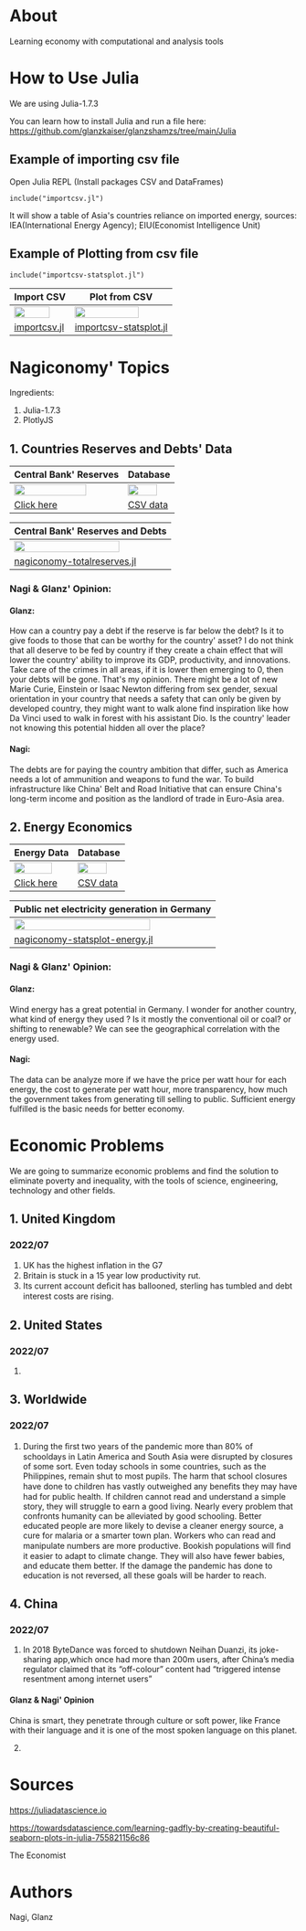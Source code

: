 # About
Learning economy with computational and analysis tools 

# How to Use Julia
We are using Julia-1.7.3

You can learn how to install Julia and run a file here:
https://github.com/glanzkaiser/glanzshamzs/tree/main/Julia

## Example of importing csv file
Open Julia REPL (Install packages CSV and DataFrames)

```
include("importcsv.jl")
```
It will show a table of Asia's countries reliance on imported energy, sources: IEA(International Energy Agency); EIU(Economist Intelligence Unit)

## Example of Plotting from csv file

```
include("importcsv-statsplot.jl")
```

| Import CSV | Plot from CSV | 
| ------------- | ------------- | 
| <img src="https://github.com/glanzkaiser/glanzshamzs/blob/main/Julia/images/nagiconomy-julia1.png" width="83%"> | <img src="https://github.com/glanzkaiser/glanzshamzs/blob/main/Julia/images/nagiconomy-julia2.png" width="83%"> | 
| <a href="https://github.com/glanzkaiser/glanzshamzs/blob/main/Nagiconomy/Julia/importcsv.jl">importcsv.jl</a> | <a href="https://github.com/glanzkaiser/glanzshamzs/blob/main/Nagiconomy/Julia/importcsv-statsplot.jl">importcsv-statsplot.jl</a> | 


# Nagiconomy' Topics
Ingredients:
1. Julia-1.7.3
2. PlotlyJS

## 1. Countries Reserves and Debts' Data

| Central Bank' Reserves | Database | 
| ------------- | ------------- | 
| <img src="https://github.com/glanzkaiser/glanzshamzs/blob/main/Julia/images/nagiconomy-julia3.png" width="83%"> | <img src="https://github.com/glanzkaiser/glanzshamzs/blob/main/Julia/images/nagiconomy-julia4.png" width="83%"> | 
| <a href="https://data.worldbank.org/indicator/FI.RES.TOTL.CD">Click here</a> | <a href="https://github.com/glanzkaiser/glanzshamzs/blob/main/Nagiconomy/Julia/totalreserveswithgold_db.csv">CSV data</a> | 

| Central Bank' Reserves and Debts |
| ------------- | 
| <img src="https://github.com/glanzkaiser/glanzshamzs/blob/main/Julia/images/nagiconomy-julia6.png" width="83%"> | 
| <a href="https://github.com/glanzkaiser/glanzshamzs/blob/main/Nagiconomy/Julia/nagiconomy-totalreserves.jl">nagiconomy-totalreserves.jl</a> | 

### Nagi & Glanz' Opinion:

#### Glanz: 
How can a country pay a debt if the reserve is far below the debt? Is it to give foods to those that can be worthy for the country' asset? I do not think that all deserve to be fed by country if they create a chain effect that will lower the country' ability to improve its GDP, productivity, and innovations. Take care of the crimes in all areas, if it is lower then emerging to 0, then your debts will be gone. That's my opinion. There might be a lot of new Marie Curie, Einstein or Isaac Newton differing from sex gender, sexual orientation in your country that needs a safety that can only be given by developed country, they might want to walk alone find inspiration like how Da Vinci used to walk in forest with his assistant Dio. Is the country' leader not knowing this potential hidden all over the place?

#### Nagi: 
The debts are for paying the country ambition that differ, such as America needs a lot of ammunition and weapons to fund the war. To build infrastructure like China' Belt and Road Initiative that can ensure China's long-term income and position as the landlord of trade in Euro-Asia area.

## 2. Energy Economics

| Energy Data | Database | 
| ------------- | ------------- | 
| <img src="https://github.com/glanzkaiser/glanzshamzs/blob/main/Julia/images/nagiconomy-julia7-1.png" width="83%"> | <img src="https://github.com/glanzkaiser/glanzshamzs/blob/main/Julia/images/nagiconomy-julia7-2.png" width="83%"> | 
| <a href="https://energy-charts.info/charts/energy/chart.htm?l=en&c=DE&chartColumnSorting=default&interval=month&year=-1">Click here</a> | <a href="https://github.com/glanzkaiser/glanzshamzs/blob/main/Nagiconomy/Julia/csv/energy-charts_Public_net_electricity_generation_in_Germany_in_March_Excel.csv">CSV data</a> | 

| Public net electricity generation in Germany |
| ------------- | 
| <img src="https://github.com/glanzkaiser/glanzshamzs/blob/main/Julia/images/nagiconomy-julia7.png" width="83%"> | 
| <a href="https://github.com/glanzkaiser/glanzshamzs/blob/main/Nagiconomy/Julia/nagiconomy-statsplot-energy.jl">nagiconomy-statsplot-energy.jl</a> | 

### Nagi & Glanz' Opinion:
#### Glanz: 
Wind energy has a great potential in Germany. I wonder for another country, what kind of energy they used ? Is it mostly the conventional oil or coal? or shifting to renewable? We can see the geographical correlation with the energy used. 

#### Nagi: 
The data can be analyze more if we have the price per watt hour for each energy, the cost to generate per watt hour, more transparency, how much the government takes from generating till selling to public. Sufficient energy fulfilled is the basic needs for better economy.

# Economic Problems
We are going to summarize economic problems and find the solution to eliminate poverty and inequality, with the tools of science, engineering, technology and other fields.

## 1. United Kingdom
### 2022/07
1. UK has the highest inﬂation in the G7
2. Britain is stuck in a 15 year low productivity rut. 
3. Its current account deﬁcit has ballooned, sterling has tumbled and debt interest costs are rising. 

## 2. United States
### 2022/07
1. 

## 3. Worldwide
### 2022/07
1. During the ﬁrst two years of the pandemic more than 80% of schooldays in Latin America and South Asia were disrupted by closures of some sort. Even today schools in some countries, such as the Philippines, remain shut to most pupils. The harm that school closures have done to children has vastly outweighed any beneﬁts they may have had for public health.  If children cannot read and understand a simple story, they will struggle to earn a good living. Nearly every problem that confronts humanity can be alleviated by good schooling. Better educated people are more likely to devise a cleaner energy source, a cure for malaria or a smarter town plan. Workers who can read and manipulate numbers are more productive. Bookish populations will ﬁnd it easier to adapt to climate change. They will also have fewer babies, and educate them better. If the damage the pandemic has done to education is not reversed, all these goals will be harder to reach.

## 4. China
### 2022/07
1. In 2018 ByteDance was forced to shutdown Neihan Duanzi, its joke-sharing app,which once had more than 200m users, after China’s media regulator claimed that its “off-colour” content had “triggered intense resentment among internet users”
#### Glanz & Nagi' Opinion
China is smart, they penetrate through culture or soft power, like France with their language and it is one of the most spoken language on this planet.

2. 

# Sources
https://juliadatascience.io

https://towardsdatascience.com/learning-gadfly-by-creating-beautiful-seaborn-plots-in-julia-755821156c86

The Economist

# Authors
Nagi, Glanz
